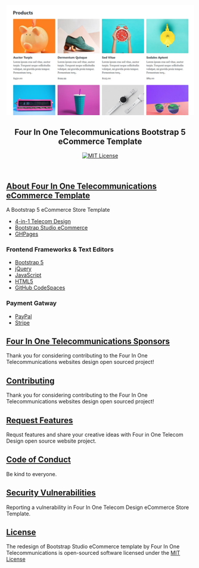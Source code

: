 ![eCommerce Store Template](/mdassets/ecommerce-theme.jpg)

<h2  align="center">Four In One Telecommunications Bootstrap 5 eCommerce Template</h2>

<p align="center">
<a href="LICENSE">
<img src="https://img.shields.io/badge/license-MIT-brightgreen.svg" alt="MIT License">
 </a>
</p>

<br>

## [About Four In One Telecommunications eCommerce Template](https://github.com/4-in-1-telecommunications/eCommerce-Store-Template/wiki)

A Bootstrap 5 eCommerce Store Template

- [4-in-1 Telecom Design](https://4in1telecomdesign.com)
- [Bootstrap Studio eCommerce](https://bootstrapstudio.io/ecommerce)
- [GHPages]()

### Frontend Frameworks & Text Editors

- [Bootstrap 5](https://getbootstrap.com/)
- [jQuery](https://jquery.com/)
- [JavaScript](https://www.javascript.com/)
- [HTML5](https://developer.mozilla.org/en-US/docs/Glossary/HTML5)
- [GitHub CodeSpaces](https://github.com/features/codespaces)

### Payment Gatway

- [PayPal](https://about.pypl.com/home/default.aspx)
- [Stripe](https://stripe.com/)

## [Four In One Telecommunications Sponsors]()

Thank you for considering contributing to the Four In One Telecommunications websites design open sourced project!

## [Contributing](https://github.com/4-in-1-telecommunications/eCommerce-Store-Template/blob/main/CONTRIBUTING.md)

Thank you for considering contributing to the Four In One Telecommunications websites design open sourced project!

## [Request Features](https://github.com/4-in-1-telecommunications/eCommerce-Store-Template/blob/main/.github/ISSUE_TEMPLATE/feature_request.md)

Requst features and share your creative ideas with Four in One Telecom Design open source website project.

## [Code of Conduct](https://github.com/4-in-1-telecommunications/eCommerce-Store-Template/blob/main/CODE_OF_CONDUCT.md)

Be kind to everyone.

## [Security Vulnerabilities](https://github.com/4-in-1-telecommunications/eCommerce-Store-Template/blob/main/SECURITY.md)

Reporting a vulnerability in Four In One Telecom Design eCommerce Store Template.

## [License](https://github.com/4-in-1-telecommunications/eCommerce-Store-Template/blob/main/LICENSE)

 The redesign of Bootstrap Studio eCommerce template by Four In One Telecommunications is open-sourced software licensed under the
 [MIT License](https://github.com/4-in-1-telecommunications/eCommerce-Store-Template/blob/main/LICENSE)
